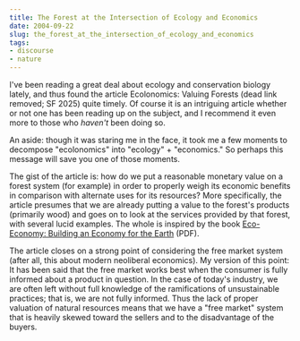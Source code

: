 ```yaml
---
title: The Forest at the Intersection of Ecology and Economics
date: 2004-09-22
slug: the_forest_at_the_intersection_of_ecology_and_economics
tags:
- discourse
- nature
---
```


I've been reading a great deal about ecology and conservation biology lately,
and thus found the article Ecolonomics: Valuing Forests (dead link removed; SF
2025) quite timely. Of course it is an intriguing article whether or not one has
been reading up on the subject, and I recommend it even more to those who
_haven't_ been doing so.

<!-- truncate -->

An aside: though it was staring me in the face, it took me a few moments to
decompose "ecolonomics" into "ecology" + "economics." So perhaps this message
will save you one of those moments.

The gist of the article is: how do we put a reasonable monetary value on a
forest system (for example) in order to properly weigh its economic benefits in
comparison with alternate uses for its resources? More specifically, the article
presumes that we are already putting a value to the forest's products (primarily
wood) and goes on to look at the services provided by that forest, with several
lucid examples. The whole is inspired by the book [Eco-Economy: Building an
Economy for the
Earth](https://www.earthpolicy.org/images/uploads/book_files/ecoch01.pdf) (PDF).

The article closes on a strong point of considering the free market system
(after all, this about modern neoliberal economics). My version of this point:
It has been said that the free market works best when the consumer is fully
informed about a product in question. In the case of today's industry, we are
often left without full knowledge of the ramifications of unsustainable
practices; that is, we are not fully informed. Thus the lack of proper valuation
of natural resources means that we have a "free market" system that is heavily
skewed toward the sellers and to the disadvantage of the buyers.

